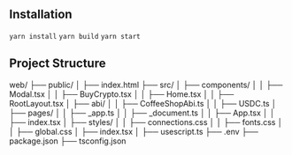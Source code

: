 ## Installation

`yarn install`
`yarn build`
`yarn start`

## Project Structure
web/
├── public/
│   ├── index.html
├── src/
│   ├── components/
│   │   ├── Modal.tsx
│   │   ├── BuyCrypto.tsx
│   │   ├── Home.tsx
│   │   ├── RootLayout.tsx
│   ├── abi/
│   │   ├── CoffeeShopAbi.ts
│   │   ├── USDC.ts
│   ├── pages/
│   │   ├── _app.ts
│   │   ├── _document.ts
│   │   ├── App.tsx
│   │   ├── index.tsx
│   ├── styles/
│   │   ├── connections.css
│   │   ├── fonts.css
│   │   ├── global.css
│   ├── index.tsx
│   ├── usescript.ts
├── .env
├── package.json
├── tsconfig.json
